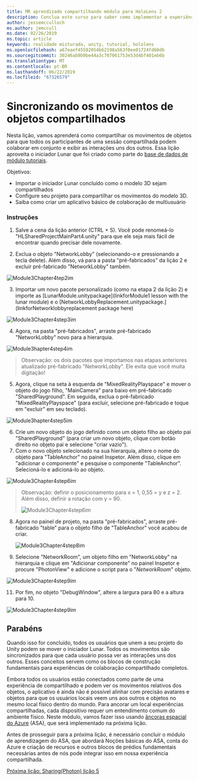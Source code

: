 ```yaml
---
title: MR aprendizado compartilhando módulo para HoloLens 2
description: Conclua este curso para saber como implementar a experiências compartilhadas com vários usuários dentro de um aplicativo de 2 HoloLens.
author: jessemcculloch
ms.author: jemccull
ms.date: 02/26/2019
ms.topic: article
keywords: realidade misturada, unity, tutorial, hololens
ms.openlocfilehash: a67eaef45582054b62198a563f0ee01724fd60db
ms.sourcegitcommit: 30246ab9b9be44a3c707061753e53d4bf401eb6b
ms.translationtype: MT
ms.contentlocale: pt-BR
ms.lasthandoff: 06/22/2019
ms.locfileid: "67326579"
---
```

# <a name="synchronizing-the-movements-of-shared-objects"></a>Sincronizando os movimentos de objetos compartilhados

Nesta lição, vamos aprenderá como compartilhar os movimentos de objetos para que todos os participantes de uma sessão compartilhada podem colaborar em conjunto e exibir as interações uns dos outros. Essa lição aproveita o iniciador Lunar que foi criado como parte do [base de dados de módulo tutoriais](mrlearning-base.md).

Objetivos:

- Importar o iniciador Lunar concluído como o modelo 3D sejam compartilhados
- Configure seu projeto para compartilhar os movimentos do modelo 3D.
- Saiba como criar um aplicativo básico de colaboração de multiusuário

### <a name="instructions"></a>Instruções

1. Salve a cena da lição anterior (CTRL + S). Você pode renomeá-lo "HLSharedProjectMainPart4.unity" para que ele seja mais fácil de encontrar quando precisar dele novamente.

2. Exclua o objeto "NetworkLobby" (selecionando-o e pressionando a tecla delete). Além disso, vá para a pasta "pré-fabricados" da lição 2 e excluir pré-fabricado "NetworkLobby" também.

![Module3Chapter4tep2im](images/module3chapter4step2im.PNG)

3. Importar um novo pacote personalizado (como na etapa 2 da lição 2) e importe as [LunarModule.unitypackage](linkforModule1 lesson with the lunar module) e o [NetworkLobbyReplacement.unitypackage.](linkforNetworklobbyreplacement package here)

![Module3Chapter4step3im](images/module3chapter4step3im.PNG)

4. Agora, na pasta "pré-fabricados", arraste pré-fabricado "NetworkLobby" novo para a hierarquia. 

![Module3hapter4step4im](images/module3chapter4step4im.PNG)

> Observação: os dois pacotes que importamos nas etapas anteriores atualizado pré-fabricado "NetworkLobby". Ele evita que você muita digitação!

5. Agora, clique na seta à esquerda de "MixedRealityPlayspace" e mover o objeto do jogo filho, "MainCamera" para baixo em pré-fabricado "SharedPlayground". Em seguida, exclua o pré-fabricado "MixedRealityPlayspace" (para excluir, selecione pré-fabricado e toque em "excluir" em seu teclado).

![Module3hapter4step5im](images/module3chapter4step5im.PNG)

6. Crie um novo objeto do jogo definido como um objeto filho ao objeto pai "SharedPlayground" (para criar um novo objeto, clique com botão direito no objeto pai e selecione "criar vazio").
7. Com o novo objeto selecionado na sua hierarquia, altere o nome do objeto para "TableAnchor" no painel Inspetor. Além disso, clique em "adicionar o componente" e pesquise o componente "TableAnchor". Selecioná-lo e adicioná-lo ao objeto.

![Module3Chapter4step6im](images/module3chapter4step7im.PNG)

> Observação: definir o posicionamento para x = 1, 0,55 = y e z = 2. Além disso, definir a rotação com y = 90. 
>
> ![Module3Chapter4step6im](images/module3chapter4noteim.PNG)

8. Agora no painel de projeto, na pasta "pré-fabricados", arraste pré-fabricado "table" para o objeto filho de "TableAnchor" você acabou de criar.

   ![Module3Chapter4step8im](images/module3chapter4step8im.PNG)

9. Selecione "NetworkRoom", um objeto filho em "NetworkLobby" na hierarquia e clique em "Adicionar componente" no painel Inspetor e procure "PhotonView" e adicione o script para o "*NetworkRoom*" objeto.

![Module3Chapter4step9im](images/module3chapter4step9im.PNG)

11. Por fim, no objeto "DebugWindow", altere a largura para 80 e a altura para 10.

![Module3Chapter4step9im](images/module3chapter4step11im.PNG)




## <a name="congratulations"></a>Parabéns

Quando isso for concluído, todos os usuários que unem a seu projeto do Unity podem se mover o iniciador Lunar. Todos os movimentos são sincronizados para que cada usuário possa ver as interações uns dos outros. Esses conceitos servem como os blocos de construção fundamentais para experiências de colaboração compartilhado completos. 

Embora todos os usuários estão conectados como parte de uma experiência de compartilhado e podem ver os movimentos relativos dos objetos, o aplicativo é ainda não é possível alinhar com precisão avatares e objetos para que os usuários locais veem uns aos outros e objetos no mesmo local físico dentro do mundo. Para ancorar um local experiências compartilhadas, cada dispositivo requer um entendimento comum do ambiente físico. Neste módulo, vamos fazer isso usando [âncoras espacial do Azure](<https://azure.microsoft.com/en-us/services/spatial-anchors/>) (ASA), que será implementado na próxima lição.

Antes de prosseguir para a próxima lição, é necessário concluir o módulo de aprendizagem do ASA, que abordará Noções básicas do ASA, conta do Azure e criação de recursos e outros blocos de prédios fundamentais necessárias antes de nós pode integrar isso em nossa experiência compartilhada.

[Próxima lição: Sharing(Photon) lição 5](mrlearning-sharing(photon)-ch5.md)

